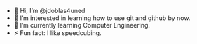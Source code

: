 - 👋 Hi, I’m @jdoblas4uned
- 👀 I’m interested in learning how to use git and github by now.
- 🌱 I’m currently learning Computer Engineering.
- ⚡ Fun fact: I like speedcubing.

<!---
jdoblas4uned/jdoblas4uned is a ✨ special ✨ repository because its `README.md` (this file) appears on your GitHub profile.
You can click the Preview link to take a look at your changes.
--->
